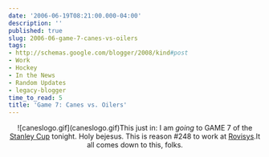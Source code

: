 ```yaml
---
date: '2006-06-19T08:21:00.000-04:00'
description: ''
published: true
slug: 2006-06-game-7-canes-vs-oilers
tags:
- http://schemas.google.com/blogger/2008/kind#post
- Work
- Hockey
- In the News
- Random Updates
- legacy-blogger
time_to_read: 5
title: 'Game 7: Canes vs. Oilers'
---
```


<div style="text-align: center;">![caneslogo.gif](caneslogo.gif)This just in: I am <em>going </em>to GAME 7 of the <a href="http://www.nhl.com/cup/index.html">Stanley Cup</a> tonight. Holy bejesus. This is reason #248 to work at <a href="http://www.rovisys.com/rovisys/About/news.asp">Rovisys</a>.It all comes down to this, folks.